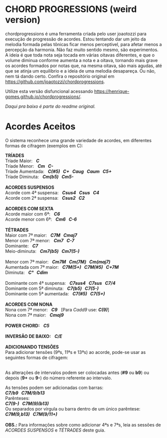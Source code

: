 # CHORD PROGRESSIONS (weird version)

chordprogressions é uma ferramenta criada pelo user joaotozzi para execução de progressão de acordes. Estou tentando dar um jeito da melodia formada pelas tônicas ficar menos perceptível, para afetar menos a percepção da harmonia. Não faz muito sentido mesmo, são experimentos. A ideia é que toda nota seja tocada em várias oitavas diferentes, e que o volume diminua conforme aumenta a nota e a oitava, tornando mais grave os acordes formados por notas que, na mesma oitava, são mais agudas, até que se atinja um equilíbrio e a ideia de uma melodia desapareça. Ou não, nem tá dando certo. Confira o repositório original em https://github.com/joaotozzi/chordprogressions.

Utilize esta versão disfuncional acessando https://henrique-gomes.github.io/chordprogressions/.

*Daqui pra baixo é parte do readme original.*

# Acordes Aceitos
O sistema reconhece uma grande variedade de acordes, em diferentes formas de cifragem (exemplos em C):

**TRÍADES**<br/>
Tríade Maior:&nbsp;&nbsp;&nbsp;<strong><em>C</strong></em><br/>
Tríade Menor:&nbsp;&nbsp;&nbsp;<strong><em>Cm&nbsp;&nbsp;&nbsp;C-</strong></em><br/>
Tríade Aumentada:&nbsp;&nbsp;&nbsp;<strong><em>C(#5)&nbsp;&nbsp;&nbsp;C+&nbsp;&nbsp;&nbsp;Caug&nbsp;&nbsp;&nbsp;Caum&nbsp;&nbsp;&nbsp;C5+</strong></em><br/>
Tríade Diminuta:&nbsp;&nbsp;&nbsp;<strong><em>Cm(b5)&nbsp;&nbsp;&nbsp;Cm5-</strong></em><br/>
<br/>
<strong>ACORDES SUSPENSOS</strong><br/>
Acorde com 4ª suspensa:&nbsp;&nbsp;&nbsp;<strong><em>Csus4&nbsp;&nbsp;&nbsp;Csus&nbsp;&nbsp;&nbsp;C4</strong></em><br/>
Acorde com 2ª suspensa:&nbsp;&nbsp;&nbsp;<strong><em>Csus2&nbsp;&nbsp;&nbsp;C2</strong></em><br/>
<br/>
**ACORDES COM SEXTA**<br/>
Acorde maior com 6ª:&nbsp;&nbsp;&nbsp;<strong><em>C6</strong></em><br/>
Acorde menor com 6ª:&nbsp;&nbsp;&nbsp;<strong><em>Cm6&nbsp;&nbsp;&nbsp;C-6</strong></em><br/>
<br/>
**TÉTRADES**<br/>
Maior com 7ª maior:&nbsp;&nbsp;&nbsp;<strong><em>C7M&nbsp;&nbsp;&nbsp;Cmaj7</strong></em><br/>
Menor com 7ª menor:&nbsp;&nbsp;&nbsp;<strong><em>Cm7&nbsp;&nbsp;&nbsp;C-7</strong></em><br/>
Dominante:&nbsp;&nbsp;&nbsp;<strong><em>C7</strong></em><br/>
Meio-diminuta:&nbsp;&nbsp;&nbsp;<strong><em>Cm7(b5)&nbsp;&nbsp;&nbsp;Cm7(5-)</strong></em><br/>
<br/>
Menor com 7ª maior:&nbsp;&nbsp;&nbsp;<strong><em>Cm7M&nbsp;&nbsp;&nbsp;Cm(7M)&nbsp;&nbsp;&nbsp;Cm(maj7)</strong></em><br/>
Aumentada com 7ª maior:&nbsp;&nbsp;&nbsp;<strong><em>C7M(5+)&nbsp;&nbsp;&nbsp;C7M(#5)&nbsp;&nbsp;&nbsp;C+7M</strong></em><br/>
Diminuta:&nbsp;&nbsp;&nbsp;<strong><em>C°&nbsp;&nbsp;&nbsp;Cdim</strong></em><br/>
<br/>
Dominante com 4ª suspensa:&nbsp;&nbsp;&nbsp;<strong><em>C7sus4&nbsp;&nbsp;&nbsp;C7sus&nbsp;&nbsp;&nbsp;C7/4</strong></em><br/>
Dominante com 5ª diminuta:&nbsp;&nbsp;&nbsp;<strong><em>C7(b5)&nbsp;&nbsp;&nbsp;C7(5-)</strong></em><br/>
Dominante com 5ª aumentada:&nbsp;&nbsp;&nbsp;<strong><em>C7(#5)&nbsp;&nbsp;&nbsp;C7(5+)</strong></em><br/>
<br/>
**ACORDES COM NONA**<br/>
Nona com 7ª menor:&nbsp;&nbsp;&nbsp;<strong><em>C9</strong></em>&nbsp;&nbsp;&nbsp;[Para *Cadd9* use: <strong><em>C(9)</strong></em>]<br/> 
Nona com 7ª maior:&nbsp;&nbsp;&nbsp;<strong><em>Cmaj9</strong></em><br/>
<br/>
**POWER CHORD:**&nbsp;&nbsp;&nbsp;<strong><em>C5</strong></em><br/>
<br/>
**INVERSÃO DE BAIXO:**&nbsp;&nbsp;&nbsp;<strong><em>C/E</strong></em><br/>
<br/>
**ADICIONANDO TENSÕES**<br/>
Para adicionar tensões (9ªs, 11ªs e 13ªs) ao acorde, pode-se usar as seguintes formas de cifragem:<br/><br/>

As alterações de intervalos podem ser colocadas antes (**#9** ou **b9**) ou depois (**9+** ou **9-**) do número referente ao intervalo.

As tensões podem ser adicionadas com barras:<br/><strong><em>C7/b9&nbsp;&nbsp;&nbsp;C7M/9/b13</strong></em><br/>
Parênteses:<br/><strong><em>C7(9-)&nbsp;&nbsp;&nbsp;C7M(9)(b13)</strong></em><br/>
Ou separados por vírgula ou barra dentro de um único parêntese:<br/><strong><em>C7M(9,b13)&nbsp;&nbsp;&nbsp;C7M(9/11+)</strong></em><br/><br/>
**OBS.:** Para informações sobre como adicionar 4ªs e 7ªs, leia as sessões de *ACORDES SUSPENSOS* e *TÉTRADES* deste guia. 
